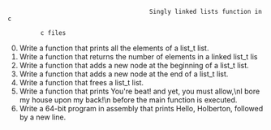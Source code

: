                                            Singly linked lists function in c

             c files

  0.  Write a function that prints all the elements of a list_t list.
  1.  Write a function that returns the number of elements in a linked list_t lis
  2.  Write a function that adds a new node at the beginning of a list_t list.
  3.  Write a function that adds a new node at the end of a list_t list.
  4.  Write a function that frees a list_t list.
  5.  Write a function that prints You're beat! and yet, you must allow,\nI bore my house upon my back!\n before the main function is executed.
  6.  Write a 64-bit program in assembly that prints Hello, Holberton, followed by a new line. 

